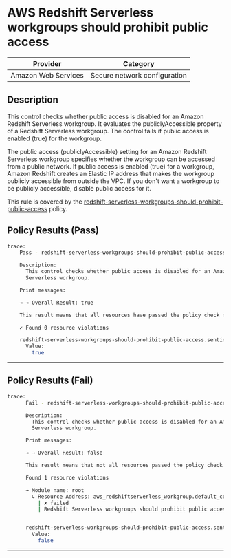 # AWS Redshift Serverless workgroups should prohibit public access

| Provider            | Category                     |
| ------------------- | ---------------------------- |
| Amazon Web Services | Secure network configuration |

## Description

This control checks whether public access is disabled for an Amazon Redshift Serverless workgroup. It evaluates the publiclyAccessible property of a Redshift Serverless workgroup. The control fails if public access is enabled (true) for the workgroup.

The public access (publiclyAccessible) setting for an Amazon Redshift Serverless workgroup specifies whether the workgroup can be accessed from a public network. If public access is enabled (true) for a workgroup, Amazon Redshift creates an Elastic IP address that makes the workgroup publicly accessible from outside the VPC. If you don't want a workgroup to be publicly accessible, disable public access for it.

This rule is covered by the [redshift-serverless-workgroups-should-prohibit-public-access](https://github.com/hashicorp/policy-library-FSBP-Policy-Set-for-AWS-Terraform/blob/main/policies/redshiftserverless/redshift-serverless-workgroups-should-prohibit-public-access.sentinel) policy.

## Policy Results (Pass)

```bash
trace:
    Pass - redshift-serverless-workgroups-should-prohibit-public-access.sentinel

    Description:
      This control checks whether public access is disabled for an Amazon Redshift
      Serverless workgroup.

    Print messages:

    → → Overall Result: true

    This result means that all resources have passed the policy check for the policy redshift-serverless-workgroup-no-public-access.

    ✓ Found 0 resource violations

    redshift-serverless-workgroups-should-prohibit-public-access.sentinel:44:1 - Rule "main"
      Value:
        true

```

---

## Policy Results (Fail)

```bash
trace:
      Fail - redshift-serverless-workgroups-should-prohibit-public-access.sentinel

      Description:
        This control checks whether public access is disabled for an Amazon Redshift
        Serverless workgroup.

      Print messages:

      → → Overall Result: false

      This result means that not all resources passed the policy check and the protected behavior is not allowed for the policy redshift-serverless-workgroup-no-public-access.

      Found 1 resource violations

      → Module name: root
        ↳ Resource Address: aws_redshiftserverless_workgroup.default_compliant_workgroup
          | ✗ failed
          | Redshift Serverless workgroups should prohibit public access. Set 'publicly_accessible' to false. Refer to https://docs.aws.amazon.com/securityhub/latest/userguide/redshiftserverless-controls.html#redshiftserverless-3 for more details.


      redshift-serverless-workgroups-should-prohibit-public-access.sentinel:44:1 - Rule "main"
        Value:
          false
```

---
